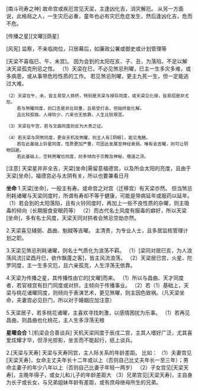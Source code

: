 [南斗司寿之神]
故命宫或疾厄宫见天梁，主逢凶化吉，消灾解厄。
从另一方面说，此格局之人，一生灾厄必重，童年也必有灾厄危症发生，然后逢凶化吉，危而不危。

[传播之星][文曜][荫星]

[风宪]
监察，不亲临岗位，只居幕后，如廉政公署或御史或计划管理等

[天梁不喜临巳、午、未宫]。
因为会到的太阳在亥、子、丑，为落陷，不足以解决天梁孤克刑忌之性。
    （1）天梁在巳，不必见煞忌刑曜，巳主一生多灾多难，或多病患，或从事带危险性质的工作。
        若见煞忌刑曜，更主九死一生，但一定能逃过大难。

    （2）天梁在午、未，皆主易受人排挤，特别是天梁与禄存同度，或天梁见化禄，皆易招是非尤怨。
        若与煞曜同度，则口舌是非比较重，且易受打击，但始终能化解。
        且比较孤独，人缘较少，六亲也无依靠，人生比较艰苦。

    （3）天梁在午宫，若与文曲同度则反为大贵之征。

    （4）若天梁与阴煞同度，更会天机及煞曜，则主人有[阴眼]，能见鬼魅。
        若在此基础上铃星同度，性质更加严重，可因此发展至神经衰弱。唯有会吉曜，则可让阴物回避。
        若此基础上，空耗煞曜也同度，则多倾向于宗教及神秘，僧道之流。
    

[注意]
天梁星并非全吉，天梁[坐命]需留意福德宫，以及所会太阳的亮度，且由于天梁[坐命]，福德宫必与太阴有关，所以也要兼看日月


**坐命**
1.天梁[坐命]，一般主有寿。或命宫之对宫（迁移宫）有天梁亦然。
    但当煞忌刑耗诸曜与天梁同度时，所谓有寿却不等于健康，可能是带病延年或服药以延年。
    （1）若会到的太阳落陷，且有火铃同度时，再加上一些不良性质的杂曜，则主吸毒的倾向（长期服食安眠药等）
    （2）而古代名士风度有服毒的癖好，所以天梁[坐命]，多有名士风度，天梁天同对拱者会煞忌空劫亦然。

2.天梁喜见辅弼、昌曲、魁鉞等吉曜。
    主清贵，为专业人士，且多居监核管理计划之职。

3.天梁见煞忌刑耗诸曜，则名士气质化为浪荡不羁。
    （1）[梁同对居巳亥，为人浪荡风流][梁酉月巳，欲作飘蓬之客]，皆主风流浪荡。
    （2）天梁居巳宫，火星、陀罗同度，主一生多灾厄，且六亲孤克，人生浮荡无依靠。

4.天梁为传播之星，其传播性由它的[文曜]而来。
    （1）所以与昌曲、天才同度者，若官禄宫有巨门同度或对拱，主倾向于传播事业。
    （2）若（1）基础上，天梁与桃花诸曜同度，则倾向于表演艺术，更见煞曜，则主因色致祸。（凡天梁坐命，夫妻宫必见巨门，所以对于婚姻应加注意）

5.天梁居子，若多桃花诸曜，主喜欢寻找刺激，以感情困扰为乐事。
    （1）若再见昌曲，则昌曲也化桃花，主人生多浮荡无根

**星曜会合**
1.[机梁会合善谈兵]
    天机天梁同度于辰戌二宫，主其人嗜好广泛，尤其喜爱炫耀才华，但浮光掠影，坐言而不能起行，纸上谈兵。

2.[天梁与天寿]
    天梁与天寿同宫，主人际关系的年龄差距。
    比如：
        （1）夫妻宫见[天梁天寿]，女命主丈夫年长十二年或以上（否则自己比丈夫年长一至三年）；男命主妻子的年少八年以上（否则自己比妻子年轻一两岁）
        （2）子女宫见[天梁天寿]，主晚年得子，或女儿和儿子的年龄差距大
        （3）兄弟宫见[天梁天寿]，主自身为长子或长女，与兄弟姐妹年龄有差距，或有庶母继母所生的兄弟。
